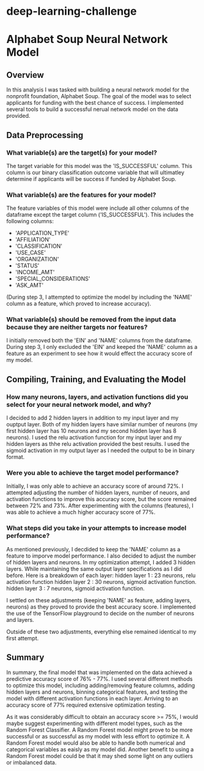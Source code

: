 # deep-learning-challenge
# Alphabet Soup Neural Network Model 

## Overview 
In this analysis I was tasked with building a neural network model for the nonprofit foundation, Alphabet Soup. The goal of the model was to select applicants for funding with the best chance of success. I implemented several tools to build a successful nerual network model on the data provided.

## Data Preprocessing 
### What variable(s) are the target(s) for your model?
The target variable for this model was the 'IS_SUCCESSFUL' column. This column is our binary classification outcome variable that will ultimatley determine if applicants will be success if funded by Alphabet Soup. 

### What variable(s) are the features for your model?
The feature variables of this model were include all other columns of the dataframe except the target column ('IS_SUCCESSFUL'). This includes the following columns: 
- 'APPLICATION_TYPE'
- 'AFFILIATION'
- 'CLASSIFICATION'
- 'USE_CASE'
- 'ORGANIZATION'
- 'STATUS'
- 'INCOME_AMT'
- 'SPECIAL_CONSIDERATIONS'
- 'ASK_AMT'

(During step 3, I attempted to optimize the model by including the 'NAME' column as a feature, which proved to increase accuracy). 

### What variable(s) should be removed from the input data because they are neither targets nor features?
I initially removed both the 'EIN' and 'NAME' columns from the dataframe. During step 3, I only excluded the 'EIN' and keeped the 'NAME' column as a feature as an experiment to see how it would effect the accuracy score of my model. 

## Compiling, Training, and Evaluating the Model 
### How many neurons, layers, and activation functions did you select for your neural network model, and why?
I decided to add 2 hidden layers in addition to my input layer and my ouptput layer. Both of my hidden layers have similar number of neurons (my first hidden layer has 10 neurons and my second hidden layer has 8 neurons). I used the relu activation function for my input layer and my hidden layers as thhe relu activation provided the best results. I used the sigmoid activation in my output layer as I needed the output to be in binary format. 

### Were you able to achieve the target model performance?
Initially, I was only able to achieve an accuracy score of around 72%. I attempted adjusting the number of hidden layers, number of neuors, and activation functions to improve this accuracy score, but the score remained between 72% and 73%. After experimenting with the columns (features), I was able to achieve a much higher accuracy score of 77%. 

### What steps did you take in your attempts to increase model performance?
As mentioned previously, I decdided to keep the 'NAME' column as a feature to imporve model performance. I also decided to adjust the number of hidden layers and neurons. In my optimization attempt, I added 3 hidden layers. While maintaining the same output layer specifications as I did before. Here is a breakdown of each layer: 
hidden layer 1 : 23 neurons, relu activation function
hidden layer 2 : 30 neurons, sigmoid activation function. 
hidden layer 3 : 7 neurons, sigmoid activation function. 

I settled on these adjustments (keeping 'NAME' as feature, adding layers, neurons) as they proved to provide the best accuracy score. I implemented the use of the TensorFlow playground to decide on the number of neurons and layers. 

Outside of these two adjustments, everything else remained identical to my first attempt. 


## Summary 
In summary, the final model that was implemented on the data achieved a predictive accuracy score of 76% - 77%. I used several different methods to optimize this model, including adding/removing feature columns, adding hidden layers and neurons, binning categorical features, and testing the model with different activation functions in each layer. Arriving to an accuracy score of 77% required extensive optimization testing. 

As it was considerably difficult to obtain an accuracy score >= 75%, I would maybe suggest experimenting with different model types, such as the Random Forest Classifier. A Random Forest model might prove to be more successful or as successful as my model with less effort to optimize it. A Random Forest model would also be able to handle both numerical and categorical variables as eaisly as my model did. Another benefit to using a Random Forest model could be that it may shed some light on any outliers or imbalanced data.  

